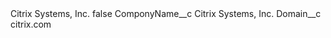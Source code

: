 <?xml version="1.0" encoding="UTF-8"?>
<CustomMetadata xmlns="http://soap.sforce.com/2006/04/metadata" xmlns:xsi="http://www.w3.org/2001/XMLSchema-instance" xmlns:xsd="http://www.w3.org/2001/XMLSchema">
    <label>Citrix Systems, Inc.</label>
    <protected>false</protected>
    <values>
        <field>ComponyName__c</field>
        <value xsi:type="xsd:string">Citrix Systems, Inc.</value>
    </values>
    <values>
        <field>Domain__c</field>
        <value xsi:type="xsd:string">citrix.com</value>
    </values>
</CustomMetadata>
